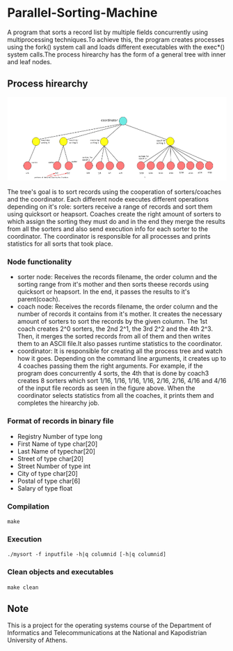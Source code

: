 # Parallel-Sorting-Machine
A program that sorts a record list by multiple fields concurrently using multiprocessing techniques.To achieve this, the program creates 
processes using the fork() system call and loads different executables with the exec*() system calls.The process hirearchy has the form of 
a general tree with inner and leaf nodes.

## Process hirearchy
![alt text](hirearchy.png)

The tree's goal is to sort records using the cooperation of sorters/coaches and the coordinator. Each different node executes different operations
depending on it's role: sorters receive a range of records and sort them using quicksort or heapsort. Coaches create the right amount of sorters to
which assign the sorting they must do and in the end they merge the results from all the sorters and also send execution info for each sorter to the
coordinator. The coordinator is responsible for all processes and prints statistics for all sorts that took place.

### Node functionality
* sorter node: Receives the records filename, the order column and the sorting range from it's mother and then sorts theese records using quicksort or 
  heapsort. In the end, it passes the results to it's parent(coach).
* coach node: Receives the records filename, the order column and the number of records it contains from it's mother. It creates the necessary amount of
  sorters to sort the records by the given column. The 1st coach creates 2^0 sorters, the 2nd 2^1, the 3rd 2^2 and the 4th 2^3.
  Then, it merges the sorted records from all of them and then writes them to an ASCII file.It also passes runtime statistics to the coordinator.
* coordinator: It is responsible for creating all the process tree and watch how it goes. Depending on the command line arguments, it creates up to 4 
  coaches passing them the right arguments. For example, if the program does concurrently 4 sorts, the 4th that is done by coach3 creates 8 sorters
  which sort 1/16, 1/16, 1/16, 1/16, 2/16, 2/16, 4/16 and 4/16 of the input file records as seen in the figure above. When the coordinator selects 
  statistics from all the coaches, it prints them and completes the hirearchy job.

### Format of records in binary file
* Registry Number of type long
* First Name of type char[20]
* Last Name of typechar[20]
* Street of type char[20]
* Street Number of type int
* City of type char[20]
* Postal of type char[6]
* Salary of type float

### Compilation
```
make
```

### Execution
```
./mysort -f inputfile -h|q columnid [-h|q columnid]
```

### Clean objects and executables
```
make clean
```

## Note 
This is a project for the operating systems course of the Department of Informatics and Telecommunications at the National and Kapodistrian University
of Athens.